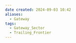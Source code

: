 ```yaml
---
date created: 2024-09-03 10:42
aliases:
  - Gateway
tags:
  - Gateway_Sector
  - Trailing_Frontier
---
```

